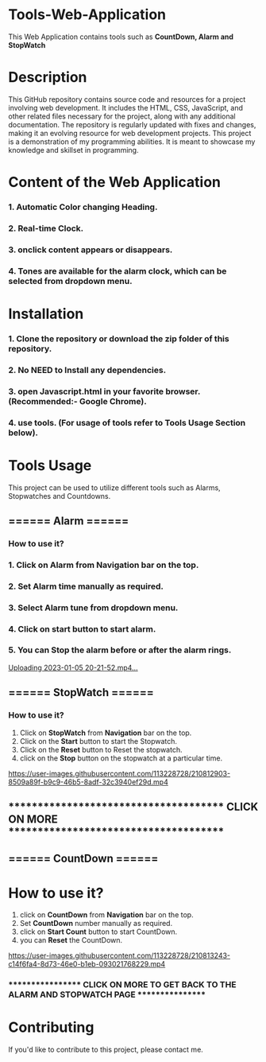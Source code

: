 
# Tools-Web-Application
This Web Application contains tools such as **CountDown, Alarm and StopWatch**


# Description
This GitHub repository contains source code and resources for a project involving web development. It includes the HTML, CSS, JavaScript, and other related files necessary for the project, along with any additional documentation. The repository is regularly updated with fixes and changes, making it an evolving resource for web development projects. This project is a demonstration of my programming abilities. It is meant to showcase my knowledge and skillset in programming.

# Content of the Web Application
### 1. Automatic Color changing Heading.
### 2. Real-time Clock.
### 3. onclick content **appears** or **disappears**.
### 4. Tones are available for the alarm clock, which can be selected from dropdown menu.


# Installation
### 1. Clone the repository or download the zip folder of this repository.
### 2. **No NEED** to Install any dependencies.
### 3. open **Javascript.html** in your favorite browser. (Recommended:- **Google Chrome**).
### 4. use tools. (For usage of tools refer to **Tools Usage** Section below).


# Tools Usage 
This project can be used to utilize different tools such as Alarms, Stopwatches and Countdowns.

## **====== Alarm ======**

   ### How to use it?
   ### 1. Click on **Alarm** from **Navigation** bar on the top.
   ### 2. Set **Alarm time** manually as required.
   ### 3. Select **Alarm tune** from **dropdown menu**.
   ### 4. Click on **start** button to start alarm.
   ### 5. You can Stop the alarm before or after the alarm rings. 
        

   [Uploading 2023-01-05 20-21-52.mp4…](https://user-images.githubusercontent.com/113228728/210812393-f3c148a7-9243-42c0-a49f-a4078a7b2874.mp4)


## **====== StopWatch ======**
   ### How to use it?
   1. Click on **StopWatch** from **Navigation** bar on the top.
   2. Click on the **Start** button to start the Stopwatch.
   3. Click on the **Reset** button to Reset the stopwatch.
   4. click on the **Stop** button on the stopwatch at a particular time.
            
            

  https://user-images.githubusercontent.com/113228728/210812903-8509a89f-b9c9-46b5-8adf-32c3940ef29d.mp4




            
## ************************************* **CLICK ON MORE** *************************************
              

 


## **====== CountDown ======**
   # How to use it?
   1. click on **CountDown** from **Navigation** bar on the top.
   2. Set **CountDown** number manually as required.
   3. click on **Start Count** button to start CountDown.
   4. you can **Reset** the CountDown. 

              

  https://user-images.githubusercontent.com/113228728/210813243-c14f6fa4-8d73-46e0-b1eb-093021768229.mp4



### **************** **CLICK ON MORE TO GET BACK TO THE ALARM AND STOPWATCH PAGE** ***************

# Contributing
If you'd like to contribute to this project, please contact me.


